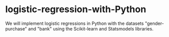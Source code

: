 # logistic-regression-with-Python
We will implement logistic regressions in Python with the datasets "gender-purchase" and "bank" using the Scikit-learn and Statsmodels libraries.
